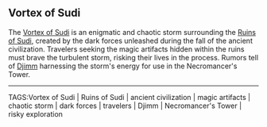 ## Vortex of Sudi

The [Vortex of Sudi](../Places/Vortex_of_Sudi.md) is an enigmatic and chaotic storm surrounding the [Ruins of Sudi](../Places/Ruins_of_Sudi.md), created by the dark forces unleashed during the fall of the ancient civilization. Travelers seeking the magic artifacts hidden within the ruins must brave the turbulent storm, risking their lives in the process. Rumors tell of [Djimm](../People/Djimm.md) harnessing the storm's energy for use in the Necromancer's Tower.


---

TAGS:Vortex of Sudi | Ruins of Sudi | ancient civilization | magic artifacts | chaotic storm | dark forces | travelers | Djimm | Necromancer's Tower | risky exploration
